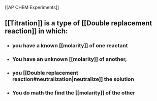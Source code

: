 [[AP CHEM Experiments]]
## [[Titration]] is a type of [[Double replacement reaction]] in which:
- ### you have a known [[molarity]] of one reactant
- ### You have an unknown [[molarity]] of another,
- ### you [[Double replacement reaction#neutralization|neutralize]] the solution
- ### You do math the find the [[molarity]] of the other
